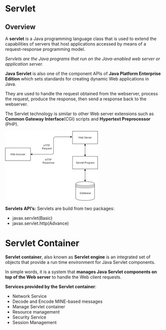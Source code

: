 # Servlet

## Overview

A **servlet** is a Java programming language class that is used to extend the capabilities of servers that host applications accessed by means of a request-response programming model.

*Servlets are the Java programs that run on the Java-enabled web server or application server.*

**Java Servlet** is also one of the component APIs of **Java Platform Enterprise Edition** which sets standards for creating dynamic Web applications in Java. 

They are used to handle the request obtained from the webserver, process the request, produce the response, then send a response back to the webserver. 

The Servlet technology is similar to other Web server extensions such as **Common Gateway Interface**(CGI) scripts and **Hypertext Preprocessor** (PHP).

![img](Untitled-Diagram-14-300x225.png) 

**Servlets API’s:** 
Servlets are build from two packages: 

- javax.servlet(Basic)
- javax.servlet.http(Advance)

# Servlet Container

**Servlet container**, also known as **Servlet engine** is an integrated set of objects that provide a run time environment for Java Servlet components. 

In simple words, it is a system that **manages Java Servlet components on top of the Web server** to handle the Web client requests. 

**Services provided by the Servlet container**:

- Network Service
- Decode and Encode MINE-based messages
- Manage Servlet container
- Resource management
- Security Service
- Session Management